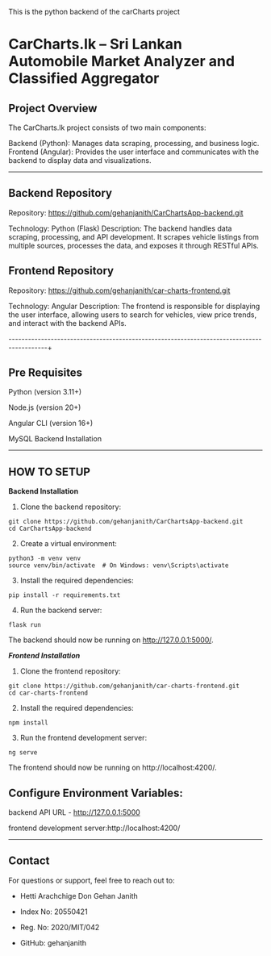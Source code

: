This is the python backend of the carCharts project

# CarCharts.lk – Sri Lankan Automobile Market Analyzer and Classified Aggregator


Project Overview
-----------------
The CarCharts.lk project consists of two main components:

Backend (Python): Manages data scraping, processing, and business logic.
Frontend (Angular): Provides the user interface and communicates with the backend to display data and visualizations.

------------------------------------------------------------------------------------------


Backend Repository
--------------------
Repository: https://github.com/gehanjanith/CarChartsApp-backend.git

Technology: Python (Flask)
Description: The backend handles data scraping, processing, and API development. It scrapes vehicle listings from multiple sources, processes the data, and exposes it through RESTful APIs.

Frontend Repository
---------------------
Repository: https://github.com/gehanjanith/car-charts-frontend.git

Technology: Angular
Description: The frontend is responsible for displaying the user interface, allowing users to search for vehicles, view price trends, and interact with the backend APIs.


------------------------------------------------------------------------------------------+


Pre Requisites
--------------
Python (version 3.11+)

Node.js (version 20+)

Angular CLI (version 16+)

MySQL Backend Installation

------------------------------------------------------------------------------------------

HOW TO SETUP
-------------

**Backend Installation**

1. Clone the backend repository:
```
git clone https://github.com/gehanjanith/CarChartsApp-backend.git
cd CarChartsApp-backend
```
2. Create a virtual environment:
```
python3 -m venv venv
source venv/bin/activate  # On Windows: venv\Scripts\activate
```
3. Install the required dependencies:
```
pip install -r requirements.txt
```
4. Run the backend server:
```
flask run
```
The backend should now be running on http://127.0.0.1:5000/.

***Frontend Installation***

1. Clone the frontend repository:
```
git clone https://github.com/gehanjanith/car-charts-frontend.git
cd car-charts-frontend
```
2. Install the required dependencies:
```
npm install
```
3. Run the frontend development server:
```
ng serve
```

The frontend should now be running on http://localhost:4200/.

Configure Environment Variables:
--------------------------------
backend API URL - http://127.0.0.1:5000

frontend development server:http://localhost:4200/

------------------------------------------------------------------------------------------


Contact
--------

For questions or support, feel free to reach out to:

+ Hetti Arachchige Don Gehan Janith

+ Index No: 20550421 

+ Reg. No: 2020/MIT/042

+ GitHub: gehanjanith
